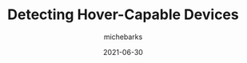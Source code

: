 ---
author: michebarks
date: 2021-06-30
layout: post.njk
publisher: cssinreallife
tags:
  - css
target_url: https://css-irl.info/detecting-hover-capable-devices/
title: Detecting Hover-Capable Devices
---
